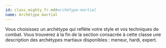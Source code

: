 ```yaml
---
id: class_mighty_fr.md#archétype-martial
name: Archétype martial
---
```


Vous choisissez un archétype qui reflète votre style et vos techniques de combat. Vous trouverez à la fin de la section consacrée à cette classe une description des archétypes martiaux disponibles : meneur, hardi, expert.


